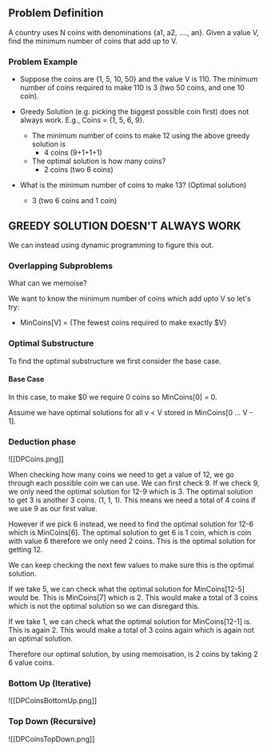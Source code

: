 ## Problem Definition

A country uses N coins with denominations {a1, a2, ...., an}. Given a value V, find the minimum number of coins that add up to V.

### Problem Example

- Suppose the coins are {1, 5, 10, 50} and the value V is 110. The minimum number of coins required to make 110 is 3 (two 50 coins, and one 10 coin).

- Greedy Solution (e.g. picking the biggest possible coin first) does not always work. E.g., Coins = {1, 5, 6, 9}.
	- The minimum number of coins to make 12 using the above greedy solution is
		- 4 coins (9+1+1+1)
	- The optimal solution is how many coins?
		- 2 coins (two 6 coins)
- What is the minimum number of coins to make 13? (Optimal solution)
	- 3 (two 6 coins and 1 coin)

## **GREEDY SOLUTION DOESN'T ALWAYS WORK**

We can instead using dynamic programming to figure this out.

### Overlapping Subproblems

What can we memoise?

We want to know the minimum number of coins which add upto V so let's try:
- MinCoins\[V] = {The fewest coins required to make exactly $V}

### Optimal Substructure

To find the optimal substructure we first consider the base case.

#### Base Case

In this case, to make $0 we require 0 coins so MinCoins\[0] = 0.

Assume we have optimal solutions for all v < V stored in MinCoins\[0 ... V - 1].

### Deduction phase

![[DPCoins.png]]

When checking how many coins we need to get a value of 12, we go through each possible coin we can use. We can first check 9. If we check 9, we only need the optimal solution for 12-9 which is 3. The optimal solution to get 3 is another 3 coins. (1, 1, 1). This means we need a total of 4 coins if we use 9 as our first value.

However if we pick 6 instead, we need to find the optimal solution for 12-6 which is MinCoins\[6]. The optimal solution to get 6 is 1 coin, which is coin with value 6 therefore we only need 2 coins. This is the optimal solution for getting 12.

We can keep checking the next few values to make sure this is the optimal solution.

If we take 5, we can check what the optimal solution for MinCoins\[12-5] would be. This is MinCoins\[7] which is 2. This would make a total of 3 coins which is not the optimal solution so we can disregard this.

If we take 1, we can check what the optimal solution for MinCoins\[12-1] is. This is again 2. This would make a total of 3 coins again which is again not an optimal solution.

Therefore our optimal solution, by using memoisation, is 2 coins by taking 2 6 value coins.

### Bottom Up (Iterative)

![[DPCoinsBottomUp.png]]

### Top Down (Recursive)

![[DPCoinsTopDown.png]]

